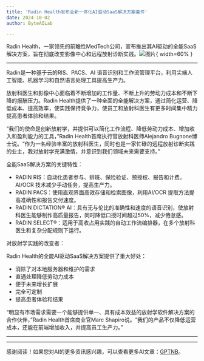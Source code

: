 ```yaml
---
title: 'Radin Health发布全新一体化AI驱动SaaS解决方案套件'
date: 2024-10-02
author: ByteAILab

---
```


Radin Health，一家领先的前瞻性MedTech公司，宣布推出其AI驱动的全能SaaS解决方案，旨在彻底改变影像中心和远程放射诊断实践。![图片](https://ai-techpark.com/wp-content/uploads/2024/10/Radin-960x540.jpg){ width=60% }

---
Radin是一种基于云的RIS、PACS、AI 语音识别和工作流管理平台，利用尖端人工智能、机器学习和自然语言处理工具提高生产力。

放射科医生和影像中心面临着不断增加的工作量、不断上升的劳动力成本和不断下降的报酬压力。Radin Health提供了一种全面的全能解决方案，通过简化运营、降低成本、提高效率，使实践保持竞争力，使员工和放射科医生有更多时间集中精力提高患者体验和结果。

“我们的使命是创新放射学，并提供可以简化工作流程、降低劳动力成本、增加收入和盈利能力的工具，”Radin Health首席执行官放射科医师Alejandro Bugnone博士说。“作为一名经验丰富的放射科医生，同时也是一家忙碌的远程放射诊断实践的业主，我对放射学充满激情，并意识到我们领域未来需要支持。”

全能SaaS解决方案的关键特性：

- RADIN RIS：自动化患者参与、排班、保险验证、预授权、报告和计费。AI/OCR 技术减少手动任务，提高生产力。
- RADIN PACS：使用直观界面高效存储和检索图像，利用AI/OCR 提取方法提高准确性和报告交付速度。
- RADIN DICTATION® AI：具有无与伦比的准确性和速度的语音识别，使放射科医生能够制作高质量报告，同时降低口授时间超过50%，减少倦怠感。
- RADIN SELECT®：适用于高收占用实践的自动工作流编排器，在多个放射科医生和复杂分配规则下运行。

对放射学实践的改变者：

Radin Health的全能AI驱动SaaS解决方案提供了重大好处：

- 消除了对本地服务器和维护的需求
- 直通处理降低劳动力成本
- 便于未来增长扩展
- 完全可定制
- 提高患者体验和结果

“明显有市场需求需要一个能够提供单一、具有成本效益的放射学软件解决方案的合作伙伴，”Radin Health首席商业官Marc Shapiro说。“我们的产品不仅降低运营成本，还能在前端增加收入，并提高员工生产力。”

---
---
感谢阅读！如果您对AI的更多资讯感兴趣，可以查看更多AI文章：[GPTNB](https://gptnb.com)。